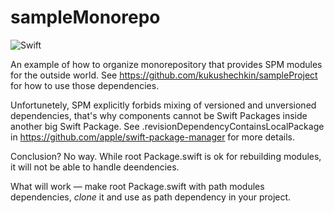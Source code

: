 # sampleMonorepo

![Swift](https://github.com/kukushechkin/sampleMonorepo/workflows/Swift/badge.svg?branch=master)

An example of how to organize monorepository that provides SPM modules for the outside world. See https://github.com/kukushechkin/sampleProject for how to use those dependencies.

Unfortunetely, SPM explicitly forbids mixing of versioned and unversioned dependencies, that's why components cannot be Swift Packages inside another big Swift Package. See .revisionDependencyContainsLocalPackage in https://github.com/apple/swift-package-manager for more details.

Conclusion? No way. While root Package.swift is ok for rebuilding modules, it will not be able to handle deendencies.

What will work — make root Package.swift with path modules dependencies, *clone* it and use as path dependency in your project.
